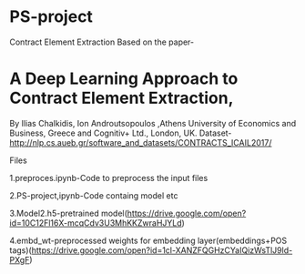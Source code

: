 # PS-project
Contract Element Extraction
Based on the paper-
# A Deep Learning Approach to Contract Element Extraction,
By Ilias Chalkidis, Ion Androutsopoulos ,Athens University of Economics and    Business, Greece and Cognitiv+ Ltd., London, UK.
Dataset-http://nlp.cs.aueb.gr/software_and_datasets/CONTRACTS_ICAIL2017/


Files

1.preproces.ipynb-Code to preprocess the input files

2.PS-project,ipynb-Code containg model etc

3.Model2.h5-pretrained model(https://drive.google.com/open?id=10C12Fl16X-mcqCdv3U3MhKKZwraHJYLd)

4.embd_wt-preprocessed weights for embedding layer(embeddings+POS tags)(https://drive.google.com/open?id=1cl-XANZFQGHzCYaIQizWsTlJ9ld-PXgF)
